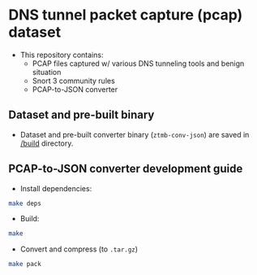 # DNS tunnel packet capture (pcap) dataset

- This repository contains:
  - PCAP files captured w/ various DNS tunneling tools and benign situation
  - Snort 3 community rules
  - PCAP-to-JSON converter

## Dataset and pre-built binary

- Dataset and pre-built converter binary (`ztmb-conv-json`) are saved in [/build](./build) directory.

## PCAP-to-JSON converter development guide

- Install dependencies:

```bash
make deps
```

- Build:

```bash
make
```

- Convert and compress (to `.tar.gz`)

```bash
make pack
```

